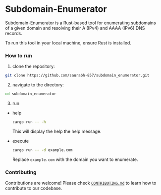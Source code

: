 # Subdomain-Enumerator

Subdomain-Enumerator is a Rust-based tool for enumerating subdomains of a given domain and resolving their A (IPv4) and AAAA (IPv6) DNS records.

To run this tool in your local machine, ensure Rust is installed.

### How to run

1. clone the repository:

```bash
git clone https://github.com/saurabh-857/subdomain_enumerator.git
```

2. navigate to the directory:

```bash
cd subdomain_enumerator
```

3. run

- help
	```bash
	cargo run -- -h
	```
	This will display the help the help message.
	
- execute
	```bash
	cargo run -- -d example.com
	```
	Replace `example.com` with the domain you want to enumerate.

### Contributing
Contributions are welcome! Please check [`CONTRIBUTING.md`](./CONTRIBUTING.md) to learn how to contribute to our codebase.